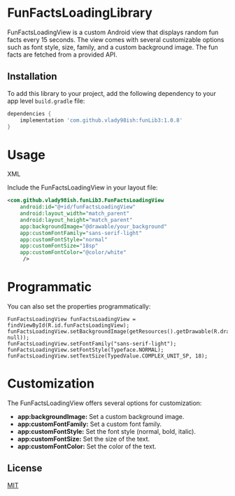 

# FunFactsLoadingLibrary

FunFactsLoadingView is a custom Android view that displays random fun facts every 15 seconds. The view comes with several customizable options such as font style, size, family, and a custom background image. The fun facts are fetched from a provided API.

## Installation

To add this library to your project, add the following dependency to your app level `build.gradle` file:

```groovy
dependencies {
    implementation 'com.github.vlady98ish:funLib3:1.0.8'
}
```

# Usage
XML 

Include the FunFactsLoadingView in your layout file:
```xml
<com.github.vlady98ish.funLib3.FunFactsLoadingView
    android:id="@+id/funFactsLoadingView"
    android:layout_width="match_parent"
    android:layout_height="match_parent"
    app:backgroundImage="@drawable/your_background"
    app:customFontFamily="sans-serif-light"
    app:customFontStyle="normal"
    app:customFontSize="18sp"
    app:customFontColor="@color/white"
     />
```

# Programmatic

You can also set the properties programmatically:

```code
FunFactsLoadingView funFactsLoadingView = findViewById(R.id.funFactsLoadingView);
funFactsLoadingView.setBackgroundImage(getResources().getDrawable(R.drawable.your_background, null));
funFactsLoadingView.setFontFamily("sans-serif-light");
funFactsLoadingView.setFontStyle(Typeface.NORMAL);
funFactsLoadingView.setTextSize(TypedValue.COMPLEX_UNIT_SP, 18);
```

# Customization

The FunFactsLoadingView offers several options for customization:

* **app:backgroundImage:** Set a custom background image.
* **app:customFontFamily:** Set a custom font family.
* **app:customFontStyle:** Set the font style (normal, bold, italic).
* **app:customFontSize:** Set the size of the text.
* **app:customFontColor:** Set the color of the text.


## License

[MIT](https://choosealicense.com/licenses/mit/)
